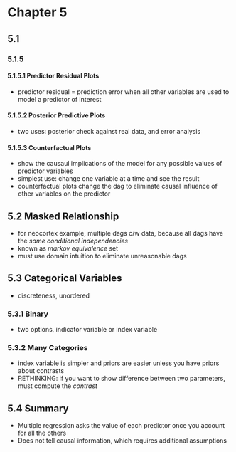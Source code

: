 # Chapter 5

## 5.1

### 5.1.5

#### 5.1.5.1 Predictor Residual Plots
- predictor residual = prediction error when all other variables are used to model a predictor of interest

#### 5.1.5.2 Posterior Predictive Plots
- two uses: posterior check against real data, and error analysis

#### 5.1.5.3 Counterfactual Plots
- show the causaul implications of the model for any possible values of predictor variables
- simplest use: change one variable at a time and see the result
- counterfactual plots change the dag to eliminate causal influence of other variables on the predictor

## 5.2 Masked Relationship
- for neocortex example, multiple dags c/w data, because all dags have the *same conditional independencies*
- known as *markov equivalence* set
- must use domain intuition to eliminate unreasonable dags

## 5.3 Categorical Variables
- discreteness, unordered 

### 5.3.1 Binary
- two options, indicator variable or index variable

### 5.3.2 Many Categories
- index variable is simpler and priors are easier unless you have priors about contrasts
- RETHINKING: if you want to show difference between two parameters, must compute the *contrast*

## 5.4 Summary
- Multiple regression asks the value of each predictor once you account for all the others
- Does not tell causal information, which requires additional assumptions





